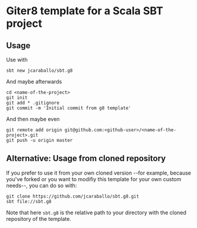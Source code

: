 # Giter8 template for a Scala SBT project

## Usage

Use with
```
sbt new jcaraballo/sbt.g8
```

And maybe afterwards
```
cd <name-of-the-project>
git init
git add * .gitignore
git commit -m 'Initial commit from g8 template'
```

And then maybe even
```
git remote add origin git@github.com:<github-user>/<name-of-the-project>.git
git push -u origin master
```

## Alternative: Usage from cloned repository

If you prefer to use it from your own cloned version --for example, because you've forked or you want to modifiy this template for your own custom needs--, you can do so with:

```
git clone https://github.com/jcaraballo/sbt.g8.git
sbt file://sbt.g8
```

Note that here `sbt.g8` is the relative path to your directory with the cloned repository of the template.
